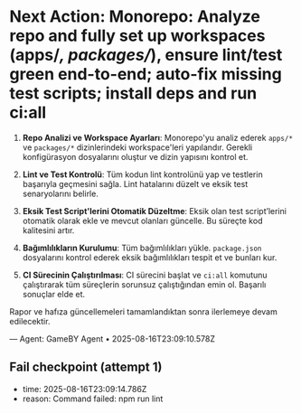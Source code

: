 # Next Action: Monorepo: Analyze repo and fully set up workspaces (apps/*, packages/*), ensure lint/test green end-to-end; auto-fix missing test scripts; install deps and run ci:all

1. **Repo Analizi ve Workspace Ayarları**: Monorepo'yu analiz ederek `apps/*` ve `packages/*` dizinlerindeki workspace'leri yapılandır. Gerekli konfigürasyon dosyalarını oluştur ve dizin yapısını kontrol et.

2. **Lint ve Test Kontrolü**: Tüm kodun lint kontrolünü yap ve testlerin başarıyla geçmesini sağla. Lint hatalarını düzelt ve eksik test senaryolarını belirle.

3. **Eksik Test Script'lerini Otomatik Düzeltme**: Eksik olan test script’lerini otomatik olarak ekle ve mevcut olanları güncelle. Bu süreçte kod kalitesini artır.

4. **Bağımlılıkların Kurulumu**: Tüm bağımlılıkları yükle. `package.json` dosyalarını kontrol ederek eksik bağımlılıkları tespit et ve bunları kur.

5. **CI Sürecinin Çalıştırılması**: CI sürecini başlat ve `ci:all` komutunu çalıştırarak tüm süreçlerin sorunsuz çalıştığından emin ol. Başarılı sonuçlar elde et.

Rapor ve hafıza güncellemeleri tamamlandıktan sonra ilerlemeye devam edilecektir.

— Agent: GameBY Agent • 2025-08-16T23:09:10.578Z


## Fail checkpoint (attempt 1)
- time: 2025-08-16T23:09:14.786Z
- reason: Command failed: npm run lint
